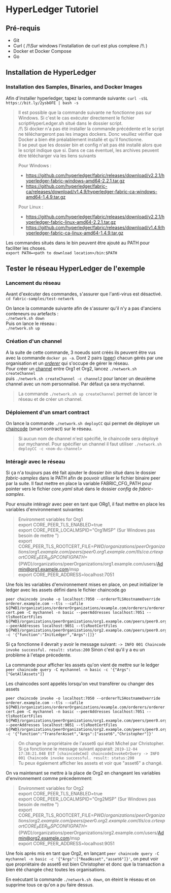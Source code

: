 # HyperLedger Tutoriel

## Pré-requis
  - Git
  - Curl ( /!\Sur windows l'installation de curl est plus complexe /!\ )
  - Docker et Docker Compose
  - Go

## Installation de HyperLedger

### Installation des Samples, Binaries, and Docker Images
 Afin d'installer hyperledger, tapez la commande suivante:
 ```curl -sSL https://bit.ly/2ysbOFE | bash -s```  
> Il est possible que la commande suivante ne fonctionne pas sur Windows. Si c'est le cas exécuter directement le fichier scriptHyperLedger.sh situé dans le dossier script.  
> /!\ Si docker n'a pas été installer la commande précédente et le script ne téléchargeront pas les images dockers. Donc veuillez vérifier que Docker a bien été préalablement installé et qu'il fonctionne.  
> Il se peut que les dossier bin et config n'ait pas été installé alors que le script indique que si. Dans ce cas éventuel, les archives peuvent être télécharger via les liens suivants  
>
> Pour Windows :  
> - https://github.com/hyperledger/fabric/releases/download/v2.2.1/hyperledger-fabric-windows-amd64-2.2.1.tar.gz  
> - https://github.com/hyperledger/fabric-ca/releases/download/v1.4.9/hyperledger-fabric-ca-windows-amd64-1.4.9.tar.gz  
>
> Pour Linux :  
> - https://github.com/hyperledger/fabric/releases/download/v2.2.1/hyperledger-fabric-linux-amd64-2.2.1.tar.gz  
> - https://github.com/hyperledger/fabric/releases/download/v1.4.9/hyperledger-fabric-ca-linux-amd64-1.4.9.tar.gz  

Les commandes situés dans le bin peuvent être ajouté au PATH pour faciliter les choses.  
```export PATH=<path to download location>/bin:$PATH```  

## Tester le réseau HyperLedger de l'exemple

### Lancement du réseau
Avant d'exécuter des commandes, s'assurer que l'anti-virus est désactivé.  
 ```cd fabric-samples/test-network```

 On lance la commande suivante afin de s'assurer qu'il n'y a pas d'anciens conteneurs ou artefacts :  
 ```./network.sh down```  
 Puis on lance le réseau :  
 ```./network.sh up```


### Création d'un channel
 A la suite de cette commande, 3 noeuds sont créés ils peuvent être vus avec la commande ```docker ps -a```. Dont 2 pairs ([peer]) chacun gérés par une organisation et un *[orderer]* qui s'occupe de gérer le réseau.  
 Pour créer un [channel] entre Org1 et Org2, lancez ```./network.sh createChannel```  
 puis ```./network.sh createChannel -c channel2``` pour lancer un deuxième channel avec un nom personnalisé. Par défaut ça sera mychannel.  
 > La commande ```./network.sh up createChannel``` permet de lancer le réseau et de créer un channel.  

### Déploiement d'un smart contract
 On lance la commande ```./network.sh deployCC``` qui permet de déployer un [chaincode] (smart contract) sur le réseau.  
 > Si aucun nom de channel n'est spécifié, le chaincode sera déployé sur mychannel. Pour spécifier un channel il faut utiliser ```./network.sh deployCC -c <nom-du-channel>```  

### Intéragir avec le réseau
 Si ça n'a toujours pas été fait ajouter le dossier *bin* situé dans le dossier *fabric-samples* dans le PATH afin de pouvoir utiliser le fichier binaire peer par la suite. Il faut mettre en place la variable FABRIC_CFG_PATH pour pointer vers le fichier *core.yaml* situé dans le dossier *config* de *fabric-samples*.  

Pour ensuite intéragir avec peer en tant que ORg1, il faut mettre en place les variables d'environnement suivantes:
> Environment variables for Org1  
>export CORE_PEER_TLS_ENABLED=true  
>export CORE_PEER_LOCALMSPID="Org1MSP"  (Sur Windows pas besoin de mettre ")  
>export CORE_PEER_TLS_ROOTCERT_FILE=${PWD}/organizations/peerOrganizations/org1.example.com/peers/peer0.org1.example.com/tls/ca.crt  
>export CORE_PEER_MSPCONFIGPATH=${PWD}/organizations/peerOrganizations/org1.example.com/users/Admin@org1.example.com/msp  
>export CORE_PEER_ADDRESS=localhost:7051  

Une fois les variables d'environnement mises en place, on peut initializer le ledger avec les assets défini dans le fichier chaincode.go  
```
peer chaincode invoke -o localhost:7050 --ordererTLSHostnameOverride orderer.example.com --tls --cafile ${PWD}/organizations/ordererOrganizations/example.com/orderers/orderer.example.com/msp/tlscacerts/tlsca.example.com-cert.pem -C mychannel -n basic --peerAddresses localhost:7051 --tlsRootCertFiles ${PWD}/organizations/peerOrganizations/org1.example.com/peers/peer0.org1.example.com/tls/ca.crt --peerAddresses localhost:9051 --tlsRootCertFiles ${PWD}/organizations/peerOrganizations/org2.example.com/peers/peer0.org2.example.com/tls/ca.crt -c '{"function":"InitLedger","Args":[]}'
```
Si ça fonctionne il devrait y avoir le message suivant: `-> INFO 001 Chaincode invoke successful. result: status:200` 
Sinon c'est qu'il y a eu un problème à l'etape précedente.  

La commande pour afficher les assets qu'on vient de mettre sur le ledger  
`peer chaincode query -C mychannel -n basic -c '{"Args":["GetAllAssets"]}`  

Les chaincodes sont appelés lorsqu'on veut transférer ou changer des assets  
```
peer chaincode invoke -o localhost:7050 --ordererTLSHostnameOverride orderer.example.com --tls --cafile ${PWD}/organizations/ordererOrganizations/example.com/orderers/orderer.example.com/msp/tlscacerts/tlsca.example.com-cert.pem -C mychannel -n basic --peerAddresses localhost:7051 --tlsRootCertFiles ${PWD}/organizations/peerOrganizations/org1.example.com/peers/peer0.org1.example.com/tls/ca.crt --peerAddresses localhost:9051 --tlsRootCertFiles ${PWD}/organizations/peerOrganizations/org2.example.com/peers/peer0.org2.example.com/tls/ca.crt -c '{"function":"TransferAsset","Args":["asset6","Christopher"]}'
```
> On change le propriétaire de l'asset6 qui était Michel par Christopher.
Si ça fonctionne le message suivant apparait: `2019-12-04 17:38:21.048 EST [chaincodeCmd] chaincodeInvokeOrQuery -> INFO 001 Chaincode invoke successful. result: status:200`  
Tu peux également afficher les assets et voir que "asset6" a changé.  

On va maintenant se mettre à la place de Org2 en changeant les variables d'environnement comme précedemment:
>Environment variables for Org2  
>export CORE_PEER_TLS_ENABLED=true  
>export CORE_PEER_LOCALMSPID="Org2MSP"  (Sur Windows pas besoin de mettre ")  
>export CORE_PEER_TLS_ROOTCERT_FILE=${PWD}/organizations/peerOrganizations/org2.example.com/peers/peer0.org2.example.com/tls/ca.crt  
>export CORE_PEER_MSPCONFIGPATH=${PWD}/organizations/peerOrganizations/org2.example.com/users/Admin@org2.example.com/msp  
>export CORE_PEER_ADDRESS=localhost:9051  

Une fois après mis en tant que Org2, en lançant `peer chaincode query -C mychannel -n basic -c '{"Args":["ReadAsset","asset6"]}'`, on peut voir que propriétaire de asset6 est bien Christopher et donc que la transaction a bien été changée chez toutes les organisations.  

En exécutant la commande `./network.sh down`, on éteint le réseau et on supprime tous ce qu'on a pu faire dessus.

[Channel]:https://hyperledger-fabric.readthedocs.io/en/latest/glossary.html#channel
[Chaincode]:https://hyperledger-fabric.readthedocs.io/en/latest/glossary.html#chaincode
[Peer]:https://hyperledger-fabric.readthedocs.io/en/release-2.2/peers/peers.html
[Orderer]: https://hyperledger-fabric.readthedocs.io/en/release-2.2/orderer/ordering_service.html




